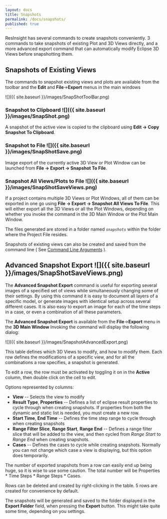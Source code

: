 ```yaml
---
layout: docs
title: Snapshots
permalink: /docs/snapshots/
published: true
---
```

ResInsight has several commands to create snapshots conveniently. 3 commands to take snapshots of existing Plot and 3D Views directly, and a more advanced export command that can automatically modify Eclipse 3D Views before snapshotting them. 

## Snapshots of Existing Views

The commands to snapshot existing views and plots are available from the toolbar and the **Edit** and **File**->**Export** menus in the main windows

![]({{ site.baseurl }}/images/SnapShotToolBar.png)

### Snapshot to Clipboard ![]({{ site.baseurl }}/images/SnapShot.png)

A snapshot of the active view is copied to the clipboard using **Edit -> Copy Snapshot To Clipboard**.

### Snapshot to File ![]({{ site.baseurl }}/images/SnapShotSave.png)

Image export of the currently active 3D View or Plot Window can be launched from **File -> Export -> Snapshot To File**. 

### Snapshot All Views/Plots to File ![]({{ site.baseurl }}/images/SnapShotSaveViews.png)

If a project contains multiple 3D Views or Plot Windows, all of them can be exported in one go using **File -> Export -> Snapshot All Views To File**. This will either export all the 3D Views or all the Plot Windows, depending on whether you invoke the command in the 3D Main Window or the Plot Main Window.

The files generated are stored in a folder named _`snapshots`_ within the folder where the Project File resides. 

<div class="note">
 Snapshots of existing views can also be created and saved from the command line 
 ( See <a href="{{ site.baseurl }}/docs/commandlineparameters">Command Line Arguments</a> ).
</div>

## Advanced Snapshot Export  ![]({{ site.baseurl }}/images/SnapShotSaveViews.png)

The **Advanced Snapshot Export** command is useful for exporting several images of a specified set of views while simultaneously changing some of their settings. By using this command it is easy to document all layers of a specific model, or generate images with identical setup across several different cases. It is also easy to export an image for each of the time steps in a case, or even a combination of all these parameters.

The **Advanced Snapshot Export** is available from the **File**->**Export** menu in the **3D Main Window** 
Invoking the command will display the following dialog: 

 ![]({{ site.baseurl }}/images/SnapshotAdvancedExport.png)

This table defines which 3D Views to modify, and how to modify them. Each row defines the modifications of a specific view, and for all the combinations a row specifies, a snapshot is generated. 

To edit a row, the row must be activated by toggling it on in the **Active** column, then double click on the cell to edit. 

Options represented by columns:

- **View** -- Selects the view to modify
- **Result Type**, **Properties** -- Defines a list of eclipse result properties to cycle through when creating snapshots. If properties from both the dynamic and static list is needed, you must create a new row.
- **Start Time**, **End Time** -- Defines the time step range to cycle through when creating snapshots
- **Range Filter Slice**, **Range Start**, **Range End** -- Defines a range filter slice that will be added to the view, and then cycled from *Range Start* to *Range End* when creating snapshots. 
- **Cases** -- Defines the cases to cycle while creating snapshots. Normally you can not change which case a view is displaying, but this option does temporarily.

The number of exported snapshots from a row can easily end up being huge, so it is wise to use some caution. The total number will be Properties * Time Steps * Range Steps * Cases.

Rows can be deleted and created by right-clicking in the table. 5 rows are created for convenience by default.

The snapshots will be generated and saved to the folder displayed in the **Export Folder** field, when pressing the **Export** button. This might take quite some time, depending on you settings.
